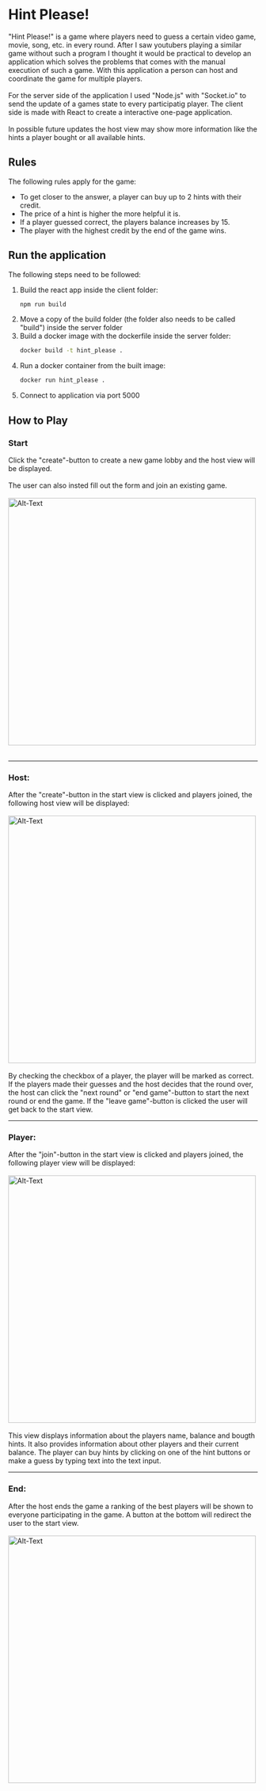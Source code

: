 # Hint Please!
"Hint Please!" is a game where players need to guess a certain video game, movie, song, etc. in every round.
After I saw youtubers playing a similar game without such a program I thought it would be practical to 
develop an application which solves the problems that comes with the manual execution of such a game.
With this application a person can host and coordinate the game for multiple players.
<br></br>
For the server side of the application I used "Node.js" with "Socket.io" to send the update of a games state to 
every participatig player. The client side is made with React to create a interactive one-page application.
<br></br>
In possible future updates the host view may show more information like the hints a player bought or 
all available hints.

## Rules
The following rules apply for the game:
* To get closer to the answer, a player can buy up to 2 hints with their credit.
* The price of a hint is higher the more helpful it is.
* If a player guessed correct, the players balance increases by 15.
* The player with the highest credit by the end of the game wins.

## Run the application
The following steps need to be followed:
1.  Build the react app inside the client folder:
    ```bash
    npm run build
    ```  
2.  Move a copy of the build folder (the folder also needs to be called "build") inside the server folder
3.  Build a docker image with the dockerfile inside the server folder:
    ```bash
    docker build -t hint_please .
    ```
4.  Run a docker container from the built image:
    ```bash
    docker run hint_please .
    ```
5.  Connect to application via port 5000

## How to Play
### Start
Click the "create"-button to create a new game lobby and the host view will be displayed.
<br></br>
The user can also insted fill out the form and join an existing game.
<br></br>
<img src="https://github.com/flakesbourg/hint_please_game/assets/112900790/63f4822d-3836-4a39-b84a-7818edba0b3f" alt="Alt-Text" width="500" >
<br></br>

---

### Host:

After the "create"-button in the start view is clicked and players joined, the following host view will be displayed:
<br></br>
<img src="https://github.com/flakesbourg/hint_please_game/assets/112900790/c459cfc3-b3dd-4451-9f1a-db89d3feb303" alt="Alt-Text" width="500" >
<br></br>
By checking the checkbox of a player, the player will be marked as correct.
If the players made their guesses and the host decides that the round over, the host can click the "next round" or "end game"-button to start the next round or end the game.
If the "leave game"-button is clicked the user will get back to the start view.

---

### Player:

After the "join"-button in the start view is clicked and players joined, the following player view will be displayed:
<br></br>
<img src="https://github.com/flakesbourg/hint_please_game/assets/112900790/61c771e9-0bcb-49e5-82e2-6f20b88af6d7" alt="Alt-Text" width="500" >
<br></br>
This view displays information about the players name, balance and bougth hints. 
It also provides information about other players and their current balance.
The player can buy hints by clicking on one of the hint buttons or make a guess by typing text into the text input.

---

### End:

After the host ends the game a ranking of the best players will be shown to everyone participating in the game.
A button at the bottom will redirect the user to the start view.
<br></br>
<img src="https://github.com/flakesbourg/hint_please_game/assets/112900790/86139bd8-e9c0-4072-968b-5923c451e6d8" alt="Alt-Text" width="500" >
<br></br>
